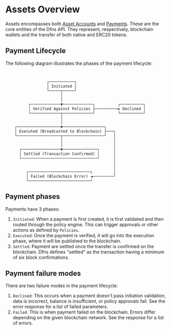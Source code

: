 # Assets Overview

Assets encompasses both [Asset Accounts](../../use-cases/Asset%20Accounts/README.md) and [Payments](../../use-cases/Payments/README.md).   These are the core entities of the Dfns API.  They represent, respectively, blockchain wallets and the transfer of both native and ERC20 tokens.

## Payment Lifecycle

The following diagram illustrates the phases of the payment lifecycle:

```
                  
                  
                  ┌───────────┐
                  │ Initiated │
                  └─────┬─────┘
                        │
                        │
          ┌─────────────▼─────────────┐          ┌──────────┐
          │ Verified Against Policies ├──────────► Declined │
          └─────────────┬─────────────┘          └──────────┘
                        │
                        │
    ┌───────────────────▼──────────────────┐
    │ Executed (Broadcasted to Blockchain) ├───┐
    └───────────────────┬──────────────────┘   │
                        │                      │
                        │                      │
      ┌─────────────────▼───────────────┐      │
      │ Settled (Transaction Confirmed) │      │
      └─────────────────────────────────┘      │
                                               │
                                               │
         ┌───────────────────────────┐         │
         │ Failed (Blockchain Error) ◄─────────┘
         └───────────────────────────┘

```
## Payment phases

Payments have 3 phases:

1. `Initiated`: When a payment is first created, it is first validated and then routed through the policy engine. This can trigger approvals or other actions as defined by `Policies`.
2. `Executed`: Once the payment is verified, it will go into the execution phase, where it will be published to the blockchain.
3. `Settled`: Payment are settled once the transfer is confirmed on the blockchain.  Dfns defines "settled" as the transaction having a minimum of six block confirmations.

## Payment failure modes

There are two failure modes in the payment lifecycle:

1. `Declined`:  This occurs when a payment doesn't pass initiation validation, data is incorrect, balance is insufficient, or policy approvals fail. See the error response for a list of failed parameters.
2. `Failed`: This is when payment failed on the blockchain.  Errors differ depending on the given blockchain network. See the response for a list of errors.
